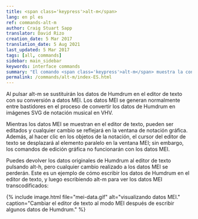 ```yaml
---
title: <span class='keypress'>alt-m</span>
lang: en pl es
ref: commands-alt-m
author: Craig Stuart Sapp
translator: David Rizo
creation_date: 5 Mar 2017
translation_date: 5 Aug 2021
last_updated: 5 Mar 2017
tags: [all, commands]
sidebar: main_sidebar
keywords: interface commands 
summary: "El comando <span class='keypress'>alt-m</span> muestra la conversión de datos MEI en el editor de texto."
permalink: /commands/alt-m/index-ES.html
---
```

Al pulsar <span class="keypress">alt-m</span> se sustituirán los datos de Humdrum
en el editor de texto con su conversión a datos MEI.  Los datos MEI
se generan normalmente entre bastidores en el proceso de
convertir los datos de Humdrum en imágenes SVG de notación musical en VHV.

Mientras los datos MEI se muestran en el editor de texto, pueden ser
editados y cualquier cambio se reflejará en la ventana de notación gráfica.  
Además, al hacer clic en los objetos de la notación, el cursor del editor de texto se desplazará al elemento paralelo en la ventana MEI; sin embargo, los comandos de edición gráfica no funcionarán con los datos MEI.

Puedes devolver los datos originales de Humdrum al editor de texto pulsando
<span class="keypress">alt-h</span>, pero cualquier cambio realizado
a los datos MEI se perderán.  Este es un ejemplo de cómo escribir los datos de Humdrum
en el editor de texto, y luego escribiendo <span
class="keypress">alt-m</span> para ver los datos MEI transcodificados:


{% include image.html
	file="mei-data.gif"
	alt="visualizando datos MEI."
	caption="Cambiar el editor de texto al modo MEI después de escribir algunos datos de Humdrum."
%}



